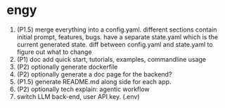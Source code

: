 # engy

1. (P1.5) merge everything into a config.yaml. different sections contain initial prompt, features, bugs. have a separate state.yaml which is the current generated state. diff between config.yaml and state.yaml to figure out what to change
2. (P1) doc add quick start, tutorials, examples, commandline usage
3. (P2) optionally generate dockerfile
4. (P2) optionally generate a doc page for the backend?
5. (P1.5) generate README.md along side for each app.
6. (P2) optionally tech explain: agentic workflow
7. switch LLM back-end, user API key. (.env)
